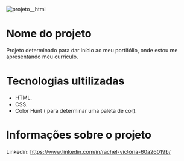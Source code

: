 ![projeto__html](https://github.com/rachel4victoria/paginaswebs/assets/116238811/39b5d4fc-0088-49c1-bbf1-e38f7c65cb63)


#  Nome do projeto
Projeto determinado para dar início ao meu portifólio, onde estou me apresentando meu currículo.

# Tecnologias ultilizadas
- HTML.
- CSS.
- Color Hunt ( para determinar uma paleta de cor).


# Informações sobre o projeto

Linkedin: https://www.linkedin.com/in/rachel-victória-60a26019b/
